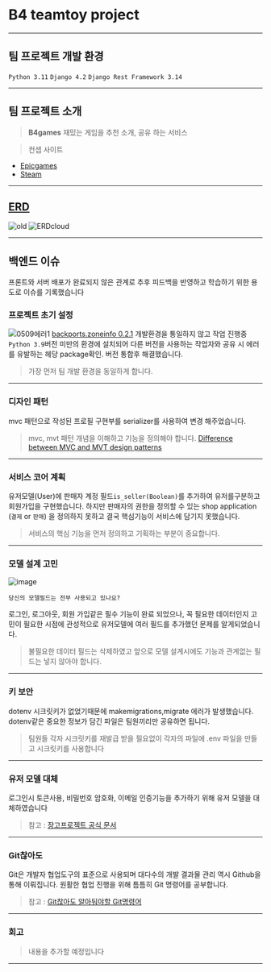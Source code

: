 # B4 teamtoy project

---

## 팀 프로젝트 개발 환경

`Python 3.11`
`Django 4.2`
`Django Rest Framework 3.14`

---

## 팀 프로젝트 소개

> **B4games**
> 재밌는 게임을 추천 소개, 공유 하는 서비스

> 컨셉 사이트

- [Epicgames](https://store.epicgames.com/)
- [Steam](https://store.steampowered.com/)

---

## [ERD](https://www.erdcloud.com/d/7KTHFPDdfAvAcpLas)

![old](https://github.com/jstyoon/b4teamtoy/assets/103176409/9f82746e-17f4-4428-a4f2-72d3c3cd3e16)
![ERDcloud](https://github.com/jstyoon/b4teamtoy/assets/103176409/43b5d8d5-fe3e-4641-b3b3-bb6bee0e8d9c)

---

## 백엔드 이슈

프론트와 서버 배포가 완료되지 않은 관계로 추후 피드백을 반영하고 학습하기 위한 용도로 이슈를 기록했습니다

### 프로젝트 초기 설정

![0509에러1](https://github.com/jstyoon/b4teamtoy/assets/103176409/415f174b-ebba-4e60-b87d-cf830ffae1e3)
[backports.zoneinfo 0.2.1](https://pypi.org/project/backports.zoneinfo/) 개발환경을 통일하지 않고 작업 진행중 `Python 3.9`버전 미만의 환경에 설치되어 다른 버전을 사용하는 작업자와 공유 시 에러를 유발하는 헤당 package확인. 버전 통합후 해결했습니다.

> 가장 먼저 팀 개발 환경을 동일하게 합니다.

---

### 디자인 패턴

mvc 패턴으로 작성된 프로필 구현부를 serializer를 사용하여 변경 해주었습니다.

> mvc, mvt 패턴 개념을 이해하고 기능을 정의해야 합니다.
> [Difference between MVC and MVT design patterns](https://www.geeksforgeeks.org/difference-between-mvc-and-mvt-design-patterns/)

---

### 서비스 코어 계획

유저모델(User)에 판매자 계정 필드`is_seller(Boolean)`를 추가하여 유저를구분하고 회원가입을 구현했습니다. 하지만 판매자의 권한을 정의할 수 있는 shop application (`결제` or `판매`) 을 정의하지 못하고 결국 핵심기능이 서비스에 담기지 못했습니다.

> 서비스의 핵심 기능을 먼저 정의하고 기획하는 부분이 중요합니다.

---

### 모델 설계 고민

![image](https://github.com/jstyoon/b4teamtoy/assets/103176409/37a6a4f8-0789-47d2-b632-d98723692e9c)

    당신의 모델필드는 전부 사용되고 있나요?

로그인, 로그아웃, 회원 가입같은 필수 기능이 완료 되었으나, 꼭 필요한 데이터인지 고민이 필요한 시점에 관성적으로 유저모델에 여러 필드를 추가했던 문제를 알게되었습니다.

> 불필요한 데이터 필드는 삭제하였고 앞으로 모델 설계시에도 기능과 관계없는 필드는 넣지 않아야 합니다.

---

### 키 보안

dotenv 시크릿키가 없었기때문에 makemigrations,migrate 에러가 발생했습니다. dotenv같은 중요한 정보가 담긴 파일은 팀원끼리만 공유하면 됩니다.

> 팀원들 각자 시크릿키를 재발급 받을 필요없이
> 각자의 파일에 .env 파일을 만들고 시크릿키를 사용합니다

---

### 유저 모델 대체

로그인시 토큰사용, 비밀번호 암호화, 이메일 인증기능을 추가하기 위해 유저 모델을 대체하였습니다

> 참고 : [장고프로젝트 공식 문서](https://docs.djangoproject.com/en/4.2/topics/auth/customizing/#substituting-a-custom-user-model)

---

### Git찮아도

Git은 개발자 협업도구의 표준으로 사용되며 대다수의 개발 결과물 관리 역시 Github을 통해 이뤄집니다. 원활한 협업 진행을 위해 틈틈히 Git 명령어를 공부합니다.

> 참고 : [Git찮아도 알아둬야할 Git명령어](https://velog.io/@4_21ee/TIL-27-Git%EC%B0%AE%EC%95%84%EB%8F%84-%EC%95%8C%EC%95%84%EB%91%AC%EC%95%BC%ED%95%A0-Git%EB%AA%85%EB%A0%B9%EC%96%B4)

---

### 회고

> 내용을 추가할 예정입니다

---
